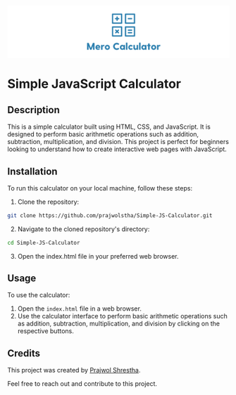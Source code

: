 ![Simple JavaScript Calculator Logo](logo.png)
# Simple JavaScript Calculator

## Description
This is a simple calculator built using HTML, CSS, and JavaScript. It is designed to perform basic arithmetic operations such as addition, subtraction, multiplication, and division. This project is perfect for beginners looking to understand how to create interactive web pages with JavaScript.

## Installation
To run this calculator on your local machine, follow these steps:

1. Clone the repository:
```bash
git clone https://github.com/prajwolstha/Simple-JS-Calculator.git
```

2. Navigate to the cloned repository's directory:
 ```bash 
 cd Simple-JS-Calculator
```

3. Open the index.html file in your preferred web   browser.

## Usage
To use the calculator:
1. Open the `index.html` file in a web browser.
2. Use the calculator interface to perform basic arithmetic operations such as addition, subtraction, multiplication, and division by clicking on the respective buttons.

## Credits
This project was created by [Prajwol Shrestha](https://github.com/prajwolstha).

Feel free to reach out and contribute to this project.
